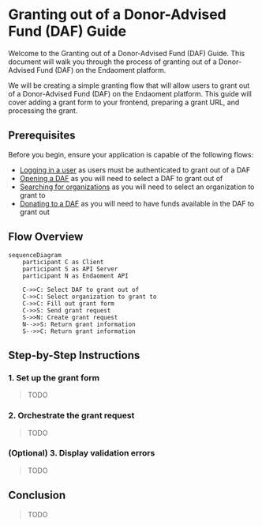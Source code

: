 # Granting out of a Donor-Advised Fund (DAF) Guide

Welcome to the Granting out of a Donor-Advised Fund (DAF) Guide. This document will walk you through the process of granting out of a Donor-Advised Fund (DAF) on the Endaoment platform.

We will be creating a simple granting flow that will allow users to grant out of a Donor-Advised Fund (DAF) on the Endaoment platform. This guide will cover adding a grant form to your frontend, preparing a grant URL, and processing the grant.

## Prerequisites

Before you begin, ensure your application is capable of the following flows:

- [Logging in a user](./login-user.md) as users must be authenticated to grant out of a DAF
- [Opening a DAF](./open-daf.md) as you will need to select a DAF to grant out of
- [Searching for organizations](./search-for-org.md) as you will need to select an organization to grant to
- [Donating to a DAF](./donate-to-daf.md) as you will need to have funds available in the DAF to grant out

## Flow Overview

```mermaid
sequenceDiagram
    participant C as Client
    participant S as API Server
    participant N as Endaoment API

    C->>C: Select DAF to grant out of
    C->>C: Select organization to grant to
    C->>C: Fill out grant form
    C->>S: Send grant request
    S->>N: Create grant request
    N-->>S: Return grant information
    S-->>C: Return grant information
```

## Step-by-Step Instructions

### 1. Set up the grant form

> TODO

### 2. Orchestrate the grant request

> TODO

### (Optional) 3. Display validation errors

> TODO

## Conclusion

> TODO
